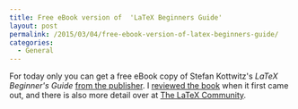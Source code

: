 ```yaml
---
title: Free eBook version of  'LaTeX Beginners Guide'
layout: post
permalink: /2015/03/04/free-ebook-version-of-latex-beginners-guide/
categories:
  - General
---
```

For today only you can get a free eBook copy of Stefan Kottwitz's _LaTeX Beginner's Guide_ [from the publisher](https://www.packtpub.com/packt/offers/free-learning). I [reviewed the book](/2011/04/05/latex-beginners-guide-published/) when it first came out, and there is also more detail over at [The LaTeX Community](https://latex.org/forum/).
